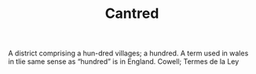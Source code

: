 ---
title: Cantred
letter: C
permalink: "/definitions/bld-cantred.html"
body: A district comprising a hun-dred villages; a hundred. A term used in wales in
  tlie same sense as “hundred” is in England. Cowell; Termes de la Ley
published_at: '2018-07-07'
source: Black's Law Dictionary 2nd Ed (1910)
layout: post
---